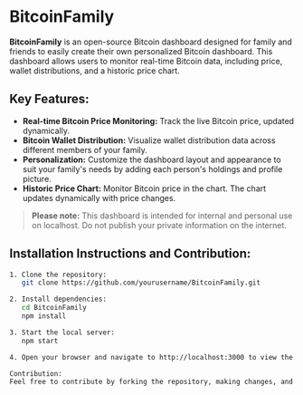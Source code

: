 # BitcoinFamily

**BitcoinFamily** is an open-source Bitcoin dashboard designed for family and friends to easily create their own personalized Bitcoin dashboard. This dashboard allows users to monitor real-time Bitcoin data, including price, wallet distributions, and a historic price chart.

## Key Features:

- **Real-time Bitcoin Price Monitoring:** Track the live Bitcoin price, updated dynamically.
- **Bitcoin Wallet Distribution:** Visualize wallet distribution data across different members of your family.
- **Personalization:** Customize the dashboard layout and appearance to suit your family's needs by adding each person's holdings and profile picture.
- **Historic Price Chart:** Monitor Bitcoin price in the chart. The chart updates dynamically with price changes.

> **Please note:** This dashboard is intended for internal and personal use on localhost. Do not publish your private information on the internet.

## Installation Instructions and Contribution:

```bash
1. Clone the repository:
   git clone https://github.com/yourusername/BitcoinFamily.git

2. Install dependencies:
   cd BitcoinFamily
   npm install

3. Start the local server:
   npm start

4. Open your browser and navigate to http://localhost:3000 to view the dashboard.

Contribution:
Feel free to contribute by forking the repository, making changes, and submitting pull requests. We welcome contributions that improve the dashboard and enhance its features for family use.
